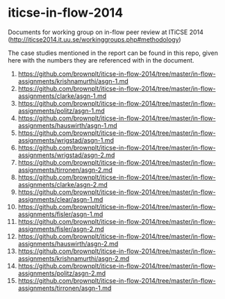 iticse-in-flow-2014
===================

Documents for working group on in-flow peer review at ITiCSE 2014 (http://iticse2014.it.uu.se/workinggroups.php#methodology)

The case studies mentioned in the report can be found in this repo, given here with the numbers they are referenced with in the document.


1. https://github.com/brownplt/iticse-in-flow-2014/tree/master/in-flow-assignments/krishnamurthi/asgn-1.md
2. https://github.com/brownplt/iticse-in-flow-2014/tree/master/in-flow-assignments/clarke/asgn-1.md
3. https://github.com/brownplt/iticse-in-flow-2014/tree/master/in-flow-assignments/politz/asgn-1.md
4. https://github.com/brownplt/iticse-in-flow-2014/tree/master/in-flow-assignments/hauswirth/asgn-1.md
5. https://github.com/brownplt/iticse-in-flow-2014/tree/master/in-flow-assignments/wrigstad/asgn-1.md
6. https://github.com/brownplt/iticse-in-flow-2014/tree/master/in-flow-assignments/wrigstad/asgn-2.md
7. https://github.com/brownplt/iticse-in-flow-2014/tree/master/in-flow-assignments/tirronen/asgn-2.md
8. https://github.com/brownplt/iticse-in-flow-2014/tree/master/in-flow-assignments/clarke/asgn-2.md
9. https://github.com/brownplt/iticse-in-flow-2014/tree/master/in-flow-assignments/clear/asgn-1.md
10. https://github.com/brownplt/iticse-in-flow-2014/tree/master/in-flow-assignments/fisler/asgn-1.md
11. https://github.com/brownplt/iticse-in-flow-2014/tree/master/in-flow-assignments/fisler/asgn-2.md
12. https://github.com/brownplt/iticse-in-flow-2014/tree/master/in-flow-assignments/hauswirth/asgn-2.md
13. https://github.com/brownplt/iticse-in-flow-2014/tree/master/in-flow-assignments/krishnamurthi/asgn-2.md
14. https://github.com/brownplt/iticse-in-flow-2014/tree/master/in-flow-assignments/politz/asgn-2.md
15. https://github.com/brownplt/iticse-in-flow-2014/tree/master/in-flow-assignments/tirronen/asgn-1.md

